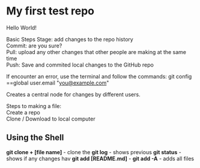 # My first test repo

Hello World!


Basic Steps
Stage: add changes to the repo history  
Commit: are you sure?  
Pull: upload any other changes that other people are making at the same time  
Push: Save and commited local changes to the GitHub repo  

If encounter an error, use the terminal and follow the commands: git config ==global user.email "you@example.com"  

Creates a central node for changes by different users.  

Steps to making a file:  
Create a repo  
Clone / Download to local computer


## Using the Shell

**git clone + [file name]** - clone the 
**git log** - shows previous 
**git status** - shows if any changes hav
**git add [README.md]** - 
**git add -A** - adds all files